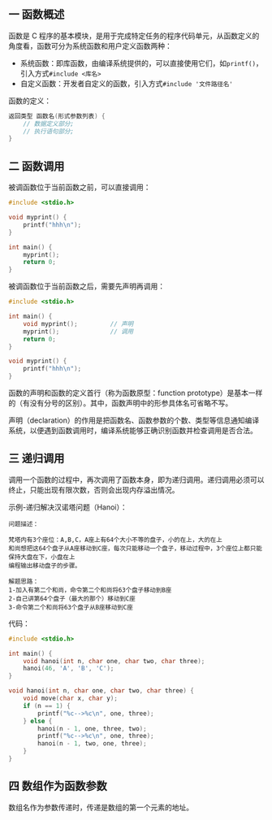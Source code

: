 ## 一 函数概述

函数是 C 程序的基本模块，是用于完成特定任务的程序代码单元，从函数定义的角度看，函数可分为系统函数和用户定义函数两种：
- 系统函数：即库函数，由编译系统提供的，可以直接使用它们，如`printf()`，引入方式`#include <库名>`
- 自定义函数：开发者自定义的函数，引入方式`#include '文件路径名'`

函数的定义：
```c
返回类型 函数名(形式参数列表) {
	// 数据定义部分;
	// 执行语句部分;
}
```

## 二 函数调用

被调函数位于当前函数之前，可以直接调用：
```c
#include <stdio.h>

void myprint() {
    printf("hhh\n");
}

int main() {
    myprint();
    return 0;
}
```

被调函数位于当前函数之后，需要先声明再调用：
```c
#include <stdio.h>

int main() {
    void myprint();         // 声明
    myprint();              // 调用
    return 0;
}

void myprint() {
    printf("hhh\n");
}
```

函数的声明和函数的定义首行（称为函数原型：function prototype）是基本一样的（有没有分号的区别）。其中，函数声明中的形参具体名可省略不写。  

声明（declaration）的作用是把函数名、函数参数的个数、类型等信息通知编译系统，以便遇到函数调用时，编译系统能够正确识别函数并检查调用是否合法。  

## 三 递归调用

调用一个函数的过程中，再次调用了函数本身，即为递归调用。递归调用必须可以终止，只能出现有限次数，否则会出现内存溢出情况。  

示例-递归解决汉诺塔问题（Hanoi）：

```
问题描述：

梵塔内有3个座位：A,B,C，A座上有64个大小不等的盘子，小的在上，大的在上
和尚想把这64个盘子从A座移动到C座，每次只能移动一个盘子，移动过程中，3个座位上都只能保持大盘在下，小盘在上
编程输出移动盘子的步骤。

解题思路：
1-加入有第二个和尚，命令第二个和尚将63个盘子移动到B座
2-自己讲第64个盘子（最大的那个）移动到C座
3-命令第二个和尚将63个盘子从B座移动到C座
```

代码：
```c
#include <stdio.h>

int main() {
    void hanoi(int n, char one, char two, char three);
    hanoi(46, 'A', 'B', 'C');
}

void hanoi(int n, char one, char two, char three) {
    void move(char x, char y);
    if (n == 1) {
        printf("%c-->%c\n", one, three);
    } else {
        hanoi(n - 1, one, three, two);
        printf("%c-->%c\n", one, three);
        hanoi(n - 1, two, one, three);
    }
}
```

## 四 数组作为函数参数

数组名作为参数传递时，传递是数组的第一个元素的地址。